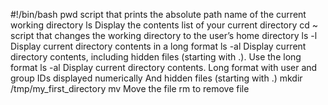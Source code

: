 #!/bin/bash
pwd script that prints the absolute path name of the current working directory
ls Display the contents list of your current directory
cd ~ script that changes the working directory to the user’s home directory
ls -l Display current directory contents in a long format
ls -al Display current directory contents, including hidden files (starting with .). Use the long format
ls -al Display current directory contents.
Long format
with user and group IDs displayed numerically
And hidden files (starting with .)
mkdir /tmp/my_first_directory
mv Move the file
rm to remove file 

